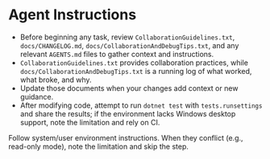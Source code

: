 # Agent Instructions

- Before beginning any task, review `CollaborationGuidelines.txt`, `docs/CHANGELOG.md`, `docs/CollaborationAndDebugTips.txt`, and any relevant `AGENTS.md` files to gather context and instructions.
- `CollaborationGuidelines.txt` provides collaboration practices, while `docs/CollaborationAndDebugTips.txt` is a running log of what worked, what broke, and why.
- Update those documents when your changes add context or new guidance.
- After modifying code, attempt to run `dotnet test` with `tests.runsettings` and share the results; if the environment lacks Windows desktop support, note the limitation and rely on CI.

Follow system/user environment instructions. When they conflict (e.g., read-only mode), note the limitation and skip the step.
